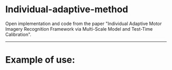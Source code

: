 # Individual-adaptive-method
Open implementation and code from the paper "Individual Adaptive Motor Imagery Recognition Framework via Multi-Scale Model and Test-Time Calibration".

*******************************************************************************************************************************************************************

# Example of use:



